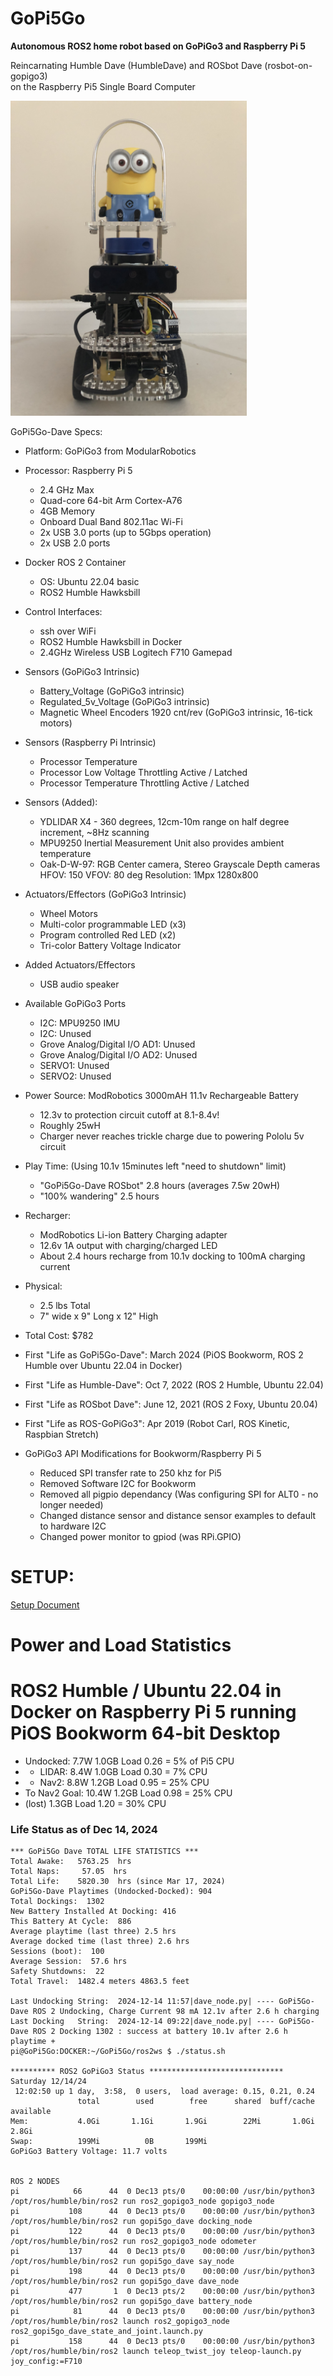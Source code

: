 # GoPi5Go

**Autonomous ROS2 home robot based on GoPiGo3 and Raspberry Pi 5**

Reincarnating Humble Dave (HumbleDave) and ROSbot Dave (rosbot-on-gopigo3)  
on the Raspberry Pi5 Single Board Computer  



<img src="https://github.com/slowrunner/GoPi5Go/blob/main/Graphics/2024-03-17_Front_GoPi5Go_Dave.JPG" width="378" height="504" />


GoPi5Go-Dave Specs:

- Platform: GoPiGo3 from ModularRobotics 

- Processor: Raspberry Pi 5
  * 2.4 GHz Max
  * Quad-core 64-bit Arm Cortex-A76
  * 4GB Memory
  * Onboard Dual Band 802.11ac Wi-Fi
  * 2x USB 3.0 ports (up to 5Gbps operation)
  * 2x USB 2.0 ports

- Docker ROS 2 Container
  *  OS: Ubuntu 22.04 basic 
  *  ROS2 Humble Hawksbill
 
- Control Interfaces: 
  * ssh over WiFi
  * ROS2 Humble Hawksbill in Docker
  * 2.4GHz Wireless USB Logitech F710 Gamepad 

- Sensors (GoPiGo3 Intrinsic)
  * Battery_Voltage (GoPiGo3 intrinsic)
  * Regulated_5v_Voltage (GoPiGo3 intrinsic)
  * Magnetic Wheel Encoders 1920 cnt/rev (GoPiGo3 intrinsic, 16-tick motors)

- Sensors (Raspberry Pi Intrinsic)  
  * Processor Temperature 
  * Processor Low Voltage Throttling Active / Latched
  * Processor Temperature Throttling Active / Latched
  
- Sensors (Added):
  * YDLIDAR X4 - 360 degrees, 12cm-10m range on half degree increment, ~8Hz scanning
  * MPU9250 Inertial Measurement Unit
    also provides ambient temperature 
  * Oak-D-W-97: RGB Center camera, Stereo Grayscale Depth cameras  
    HFOV: 150 VFOV: 80 deg Resolution: 1Mpx 1280x800  
  
- Actuators/Effectors (GoPiGo3 Intrinsic)
  * Wheel Motors
  * Multi-color programmable LED (x3)
  * Program controlled Red LED (x2)
  * Tri-color Battery Voltage Indicator

- Added Actuators/Effectors 
  * USB audio speaker  
  
- Available GoPiGo3 Ports
  * I2C: MPU9250 IMU  
  * I2C: Unused  
  * Grove Analog/Digital I/O AD1: Unused  
  * Grove Analog/Digital I/O AD2: Unused   
  * SERVO1: Unused  
  * SERVO2: Unused  

- Power Source: ModRobotics 3000mAH 11.1v Rechargeable Battery  
  * 12.3v to protection circuit cutoff at 8.1-8.4v!   
  * Roughly 25wH  
  * Charger never reaches trickle charge due to powering Pololu 5v circuit  

- Play Time: (Using 10.1v 15minutes left "need to shutdown" limit)  
  * "GoPi5Go-Dave ROSbot" 2.8 hours  (averages 7.5w 20wH)  
  * "100% wandering" 2.5 hours  

- Recharger:  
  * ModRobotics Li-ion Battery Charging adapter  
  * 12.6v 1A output with charging/charged LED  
  * About 2.4 hours recharge from 10.1v docking to 100mA charging current  

- Physical:
  * 2.5 lbs Total
  * 7" wide x 9" Long x 12" High

- Total Cost: $782

- First "Life as GoPi5Go-Dave": March 2024    (PiOS Bookworm, ROS 2 Humble over Ubuntu 22.04 in Docker)  
- First "Life as Humble-Dave": Oct 7, 2022    (ROS 2 Humble, Ubuntu 22.04)  
- First "Life as ROSbot Dave": June 12, 2021  (ROS 2 Foxy, Ubuntu 20.04)  
- First "Life as ROS-GoPiGo3": Apr 2019       (Robot Carl, ROS Kinetic, Raspbian Stretch)  

- GoPiGo3 API Modifications for Bookworm/Raspberry Pi 5
  * Reduced SPI transfer rate to 250 khz for Pi5
  * Removed Software I2C for Bookworm
  * Removed all pigpio dependancy (Was configuring SPI for ALT0 - no longer needed)
  * Changed distance sensor and distance sensor examples to default to hardware I2C
  * Changed power monitor to gpiod (was RPi.GPIO)

# SETUP:  
[Setup Document](config/SETUP.md) 

# Power and Load Statistics  
# ROS2 Humble / Ubuntu 22.04 in Docker on Raspberry Pi 5 running PiOS Bookworm 64-bit Desktop 
- Undocked: 7.7W 1.0GB Load 0.26 = 5% of Pi5 CPU  
- + LIDAR: 8.4W 1.0GB Load 0.30  = 7% CPU  
- + Nav2:  8.8W  1.2GB Load 0.95 = 25% CPU  
- To Nav2 Goal:  10.4W 1.2GB Load 0.98 = 25% CPU  
- (lost) 1.3GB Load 1.20 = 30% CPU
 
### Life Status as of Dec 14, 2024

```
*** GoPi5Go Dave TOTAL LIFE STATISTICS ***
Total Awake:   5763.25  hrs
Total Naps:     57.05  hrs
Total Life:    5820.30  hrs (since Mar 17, 2024)
GoPi5Go-Dave Playtimes (Undocked-Docked): 904
Total Dockings:  1302
New Battery Installed At Docking: 416
This Battery At Cycle:  886
Average playtime (last three) 2.5 hrs 
Average docked time (last three) 2.6 hrs 
Sessions (boot):  100
Average Session:  57.6 hrs
Safety Shutdowns:  22
Total Travel:  1482.4 meters 4863.5 feet
 
Last Undocking String:  2024-12-14 11:57|dave_node.py| ---- GoPi5Go-Dave ROS 2 Undocking, Charge Current 98 mA 12.1v after 2.6 h charging
Last Docking   String:  2024-12-14 09:22|dave_node.py| ---- GoPi5Go-Dave ROS 2 Docking 1302 : success at battery 10.1v after 2.6 h playtime +
pi@GoPi5Go:DOCKER:~/GoPi5Go/ros2ws $ ./status.sh

********** ROS2 GoPiGo3 Status ******************************
Saturday 12/14/24
 12:02:50 up 1 day,  3:58,  0 users,  load average: 0.15, 0.21, 0.24
               total        used        free      shared  buff/cache   available
Mem:           4.0Gi       1.1Gi       1.9Gi        22Mi       1.0Gi       2.8Gi
Swap:          199Mi          0B       199Mi
GoPiGo3 Battery Voltage: 11.7 volts


ROS 2 NODES
pi            66      44  0 Dec13 pts/0    00:00:00 /usr/bin/python3 /opt/ros/humble/bin/ros2 run ros2_gopigo3_node gopigo3_node
pi           108      44  0 Dec13 pts/0    00:00:00 /usr/bin/python3 /opt/ros/humble/bin/ros2 run gopi5go_dave docking_node
pi           122      44  0 Dec13 pts/0    00:00:00 /usr/bin/python3 /opt/ros/humble/bin/ros2 run ros2_gopigo3_node odometer
pi           137      44  0 Dec13 pts/0    00:00:00 /usr/bin/python3 /opt/ros/humble/bin/ros2 run gopi5go_dave say_node
pi           198      44  0 Dec13 pts/0    00:00:00 /usr/bin/python3 /opt/ros/humble/bin/ros2 run gopi5go_dave dave_node
pi           477       1  0 Dec13 pts/2    00:00:00 /usr/bin/python3 /opt/ros/humble/bin/ros2 run gopi5go_dave battery_node
pi            81      44  0 Dec13 pts/0    00:00:00 /usr/bin/python3 /opt/ros/humble/bin/ros2 launch ros2_gopigo3_node ros2_gopi5go_dave_state_and_joint.launch.py
pi           158      44  0 Dec13 pts/0    00:00:00 /usr/bin/python3 /opt/ros/humble/bin/ros2 launch teleop_twist_joy teleop-launch.py joy_config:=F710
```
